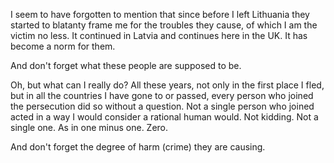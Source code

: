 I seem to have forgotten to mention that since before I left Lithuania they started to blatanty frame me for the troubles they cause, of which I am the victim no less. It continued in Latvia and continues here in the UK. It has become a norm for them.

And don't forget what these people are supposed to be.

Oh, but what can I really do? All these years, not only in the first place I fled, but in all the countries I have gone to or passed, every person who joined the persecution did so without a question. Not a single person who joined acted in a way I would consider a rational human would. Not kidding. Not a single one. As in one minus one. Zero.

And don't forget the degree of harm (crime) they are causing.
